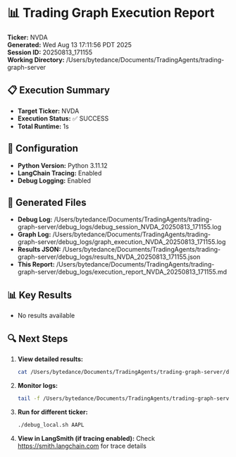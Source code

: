 # 📊 Trading Graph Execution Report

**Ticker:** NVDA  
**Generated:** Wed Aug 13 17:11:56 PDT 2025  
**Session ID:** 20250813_171155  
**Working Directory:** /Users/bytedance/Documents/TradingAgents/trading-graph-server

## 📋 Execution Summary

- **Target Ticker:** NVDA
- **Execution Status:** ✅ SUCCESS
- **Total Runtime:** 1s

## 🔧 Configuration

- **Python Version:** Python 3.11.12
- **LangChain Tracing:** Enabled
- **Debug Logging:** Enabled

## 📂 Generated Files

- **Debug Log:** /Users/bytedance/Documents/TradingAgents/trading-graph-server/debug_logs/debug_session_NVDA_20250813_171155.log
- **Graph Log:** /Users/bytedance/Documents/TradingAgents/trading-graph-server/debug_logs/graph_execution_NVDA_20250813_171155.log  
- **Results JSON:** /Users/bytedance/Documents/TradingAgents/trading-graph-server/debug_logs/results_NVDA_20250813_171155.json
- **This Report:** /Users/bytedance/Documents/TradingAgents/trading-graph-server/debug_logs/execution_report_NVDA_20250813_171155.md

## 📊 Key Results

- No results available

## 🔍 Next Steps

1. **View detailed results:**
   ```bash
   cat /Users/bytedance/Documents/TradingAgents/trading-graph-server/debug_logs/results_NVDA_20250813_171155.json | jq .
   ```

2. **Monitor logs:**
   ```bash
   tail -f /Users/bytedance/Documents/TradingAgents/trading-graph-server/debug_logs/graph_execution_NVDA_20250813_171155.log
   ```

3. **Run for different ticker:**
   ```bash
   ./debug_local.sh AAPL
   ```

4. **View in LangSmith (if tracing enabled):**
   Check https://smith.langchain.com for trace details

